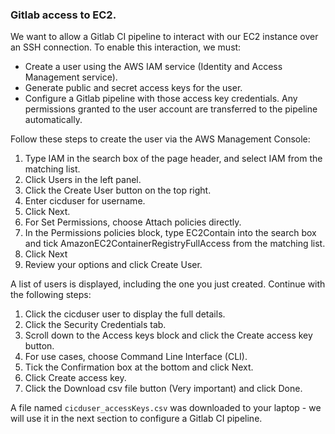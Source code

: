 
### Gitlab access to EC2.

We want to allow a Gitlab CI pipeline to interact with our EC2 instance over an SSH connection. To enable this interaction, we must:

+ Create a user using the AWS IAM service (Identity and Access Management service).
+ Generate public and secret access keys for the user.
+ Configure a Gitlab pipeline with those access key credentials. Any permissions granted to the user account are transferred to the pipeline automatically. 

Follow these steps to create the user via the AWS Management Console:

1. Type IAM in the search box of the page header, and select IAM from the matching list.
1. Click Users in the left panel.
1. Click the Create User button on the top right.
1. Enter cicduser for username.
1. Click Next.
1. For Set Permissions, choose Attach policies directly.
1. In the Permissions policies block, type EC2Contain into the search box and tick AmazonEC2ContainerRegistryFullAccess from the matching list.
1. Click Next
1. Review your options and click Create User.

A list of users is displayed, including the one you just created. Continue with the following steps:

1. Click the cicduser user to display the full details.
1. Click the Security Credentials tab.
1. Scroll down to the Access keys block and click the Create access key button.
1. For use cases, choose Command Line Interface (CLI).
1. Tick the Confirmation box at the bottom and click Next.
1. Click Create access key.
1. Click the Download csv file button (Very important) and click Done.

A file named `cicduser_accessKeys.csv` was downloaded to your laptop - we will use it in the next section to configure a Gitlab CI pipeline.
